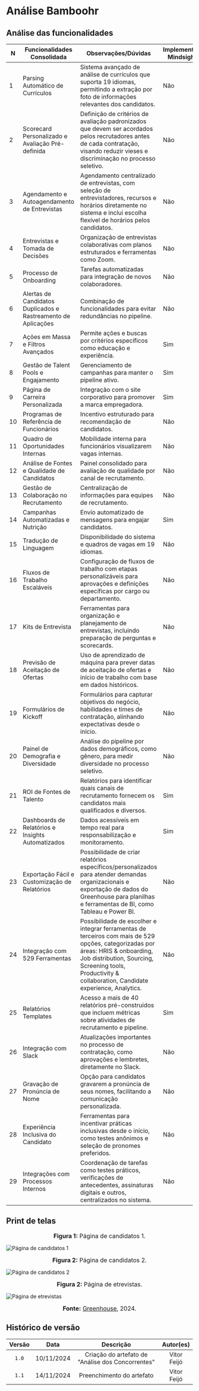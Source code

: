 # Análise Bamboohr

## Análise das funcionalidades 

| N   | Funcionalidades Consolidada                                                                                              | Observações/Dúvidas                                                                                  | Implementado Mindsight? |
|-----|--------------------------------------------------------------------------------------------------------------------------|------------------------------------------------------------------------------------------------------|--------------------------|
| 1   | Parsing Automático de Currículos                                                                                        | Sistema avançado de análise de currículos que suporta 19 idiomas, permitindo a extração por foto de informações relevantes dos candidatos. | Não                      |
| 2   | Scorecard Personalizado e Avaliação Pré-definida                                                                         | Definição de critérios de avaliação padronizados que devem ser acordados pelos recrutadores antes de cada contratação, visando reduzir vieses e discriminação no processo seletivo. | Não                      |
| 3   | Agendamento e Autoagendamento de Entrevistas                                                                            | Agendamento centralizado de entrevistas, com seleção de entrevistadores, recursos e horários diretamente no sistema e inclui escolha flexível de horários pelos candidatos. | Não                      |
| 4   | Entrevistas e Tomada de Decisões                                                                                        | Organização de entrevistas colaborativas com planos estruturados e ferramentas como Zoom.           | Não                      |
| 5   | Processo de Onboarding                                                                                                  | Tarefas automatizadas para integração de novos colaboradores.                                       | Não                      |
| 6   | Alertas de Candidatos Duplicados e Rastreamento de Aplicações                                                           | Combinação de funcionalidades para evitar redundâncias no pipeline.                                 | Não                      |
| 7   | Ações em Massa e Filtros Avançados                                                                                      | Permite ações e buscas por critérios específicos como educação e experiência.                       | Sim                      |
| 8   | Gestão de Talent Pools e Engajamento                                                                                    | Gerenciamento de campanhas para manter o pipeline ativo.                                            | Sim                      |
| 9   | Página de Carreira Personalizada                                                                                       | Integração com o site corporativo para promover a marca empregadora.                                | Sim                      |
| 10  | Programas de Referência de Funcionários                                                                                 | Incentivo estruturado para recomendação de candidatos.                                              | Não                      |
| 11  | Quadro de Oportunidades Internas                                                                                       | Mobilidade interna para funcionários visualizarem vagas internas.                                   | Não                      |
| 12  | Análise de Fontes e Qualidade de Candidatos                                                                            | Painel consolidado para avaliação de qualidade por canal de recrutamento.                          | Não                      |
| 13  | Gestão de Colaboração no Recrutamento                                                                                  | Centralização de informações para equipes de recrutamento.                                          | Não                      |
| 14  | Campanhas Automatizadas e Nutrição                                                                                     | Envio automatizado de mensagens para engajar candidatos.                                            | Sim                      |
| 15  | Tradução de Linguagem                                                                                                   | Disponibilidade do sistema e quadros de vagas em 19 idiomas.                                        | Não                      |
| 16  | Fluxos de Trabalho Escaláveis                                                                                          | Configuração de fluxos de trabalho com etapas personalizáveis para aprovações e definições específicas por cargo ou departamento. | Não                      |
| 17  | Kits de Entrevista                                                                                                     | Ferramentas para organização e planejamento de entrevistas, incluindo preparação de perguntas e scorecards. | Não                      |
| 18  | Previsão de Aceitação de Ofertas                                                                                       | Uso de aprendizado de máquina para prever datas de aceitação de ofertas e início de trabalho com base em dados históricos. | Não                      |
| 19  | Formulários de Kickoff                                                                                                 | Formulários para capturar objetivos do negócio, habilidades e times de contratação, alinhando expectativas desde o início. | Não                      |
| 20  | Painel de Demografia e Diversidade                                                                                     | Análise do pipeline por dados demográficos, como gênero, para medir diversidade no processo seletivo. | Não                      |
| 21  | ROI de Fontes de Talento                                                                                               | Relatórios para identificar quais canais de recrutamento fornecem os candidatos mais qualificados e diversos. | Sim                      |
| 22  | Dashboards de Relatórios e Insights Automatizados                                                                      | Dados acessíveis em tempo real para responsabilização e monitoramento.                              | Sim                      |
| 23  | Exportação Fácil e Customização de Relatórios                                                                          | Possibilidade de criar relatórios específicos/personalizados para atender demandas organizacionais e exportação de dados do Greenhouse para planilhas e ferramentas de BI, como Tableau e Power BI. | Não                      |
| 24  | Integração com 529 Ferramentas                                                                                         | Possibilidade de escolher e integrar ferramentas de terceiros com mais de 529 opções, categorizadas por áreas: HRIS & onboarding, Job distribution, Sourcing, Screening tools, Productivity & collaboration, Candidate experience, Analytics. | Não                      |
| 25  | Relatórios Templates                                                                                                   | Acesso a mais de 40 relatórios pré-construídos que incluem métricas sobre atividades de recrutamento e pipeline. | Sim                      |
| 26  | Integração com Slack                                                                                                   | Atualizações importantes no processo de contratação, como aprovações e lembretes, diretamente no Slack. | Não                      |
| 27  | Gravação de Pronúncia de Nome                                                                                          | Opção para candidatos gravarem a pronúncia de seus nomes, facilitando a comunicação personalizada. | Não                      |
| 28  | Experiência Inclusiva do Candidato                                                                                     | Ferramentas para incentivar práticas inclusivas desde o início, como testes anônimos e seleção de pronomes preferidos. | Não                      |
| 29  | Integrações com Processos Internos                                                                                     | Coordenação de tarefas como testes práticos, verificações de antecedentes, assinaturas digitais e outros, centralizados no sistema. | Não                      |


## Print de telas

<font size="3"><p style="text-align: center"><b>Figura 1:</b> Página de candidatos 1.</p></font>
![Página de candidatos 1](../assets/greenhouse/candidates-page.png)

<font size="3"><p style="text-align: center"><b>Figura 2:</b> Página de candidatos 2.</p></font>
![Página de candidatos 2](../assets/greenhouse/candidate-individual.png)

<font size="3"><p style="text-align: center"><b>Figura 2:</b> Página de etrevistas.</p></font>
![Página de etrevistas](../assets/greenhouse/interview.png)

<font size="3"><p style="text-align: center"><b>Fonte:</b> [Greenhouse](https://www.greenhouse.com/), 2024.</p></font>

## Histórico de versão 

| Versão | Data | Descrição | Autor(es) |
| :-: | :-: | :-: | :-: |
| `1.0` | 10/11/2024 | Criação do artefato de "Análise dos Concorrentes" | Vitor Feijó |
| `1.1` | 14/11/2024 | Preenchimento do artefato | Vitor Feijó |